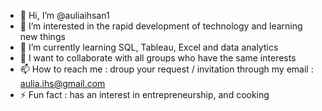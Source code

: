 - 👋 Hi, I’m @auliaihsan1
- 👀 I’m interested in the rapid development of technology and learning new things
- 🌱 I’m currently learning SQL, Tableau, Excel and data analytics
- 💞️ I want to collaborate with all groups who have the same interests
- 📫 How to reach me : droup your request / invitation through my email : aulia.ihs@gmail.com
- ⚡ Fun fact : has an interest in entrepreneurship, and cooking

<!---
auliaihsan1/auliaihsan1 is a ✨ special ✨ repository because its `README.md` (this file) appears on your GitHub profile.
You can click the Preview link to take a look at your changes.
--->
